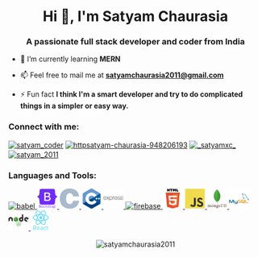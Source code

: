 <h1 align="center">Hi 👋, I'm Satyam Chaurasia</h1>
<h3 align="center">A passionate full stack developer and coder from India</h3>


- 🌱 I’m currently learning **MERN**

- 📫 Feel free to mail me at **satyamchaurasia2011@gmail.com**

- ⚡ Fun fact **I think I'm a smart developer and try to do complicated things in a simpler or easy way.**

<h3 align="left">Connect with me:</h3>
<p align="left">
<a href="https://twitter.com/satyam_coder" target="blank"><img align="center" src="https://cdn.jsdelivr.net/npm/simple-icons@3.0.1/icons/twitter.svg" alt="satyam_coder" height="30" width="40" /></a>
<a href="https://linkedin.com/in/httpsatyam-chaurasia-948206193" target="blank"><img align="center" src="https://cdn.jsdelivr.net/npm/simple-icons@3.0.1/icons/linkedin.svg" alt="httpsatyam-chaurasia-948206193" height="30" width="40" /></a>
<a href="https://instagram.com/_satyamxc_" target="blank"><img align="center" src="https://cdn.jsdelivr.net/npm/simple-icons@3.0.1/icons/instagram.svg" alt="_satyamxc_" height="30" width="40" /></a>
<a href="https://www.codechef.com/users/satyam_2011" target="blank"><img align="center" src="https://cdn.jsdelivr.net/npm/simple-icons@3.1.0/icons/codechef.svg" alt="satyam_2011" height="30" width="40" /></a>
</p>

<h3 align="left">Languages and Tools:</h3>
<p align="left"> <a href="https://babeljs.io/" target="_blank"> <img src="https://www.vectorlogo.zone/logos/babeljs/babeljs-icon.svg" alt="babel" width="40" height="40"/> </a> <a href="https://getbootstrap.com" target="_blank"> <img src="https://raw.githubusercontent.com/devicons/devicon/master/icons/bootstrap/bootstrap-plain-wordmark.svg" alt="bootstrap" width="40" height="40"/> </a> <a href="https://www.cprogramming.com/" target="_blank"> <img src="https://raw.githubusercontent.com/devicons/devicon/master/icons/c/c-original.svg" alt="c" width="40" height="40"/> </a> <a href="https://www.w3schools.com/cpp/" target="_blank"> <img src="https://raw.githubusercontent.com/devicons/devicon/master/icons/cplusplus/cplusplus-original.svg" alt="cplusplus" width="40" height="40"/> </a> <a href="https://expressjs.com" target="_blank"> <img src="https://raw.githubusercontent.com/devicons/devicon/master/icons/express/express-original-wordmark.svg" alt="express" width="40" height="40"/> </a> <a href="https://firebase.google.com/" target="_blank"> <img src="https://www.vectorlogo.zone/logos/firebase/firebase-icon.svg" alt="firebase" width="40" height="40"/> </a> <a href="https://www.w3.org/html/" target="_blank"> <img src="https://raw.githubusercontent.com/devicons/devicon/master/icons/html5/html5-original-wordmark.svg" alt="html5" width="40" height="40"/> </a> <a href="https://developer.mozilla.org/en-US/docs/Web/JavaScript" target="_blank"> <img src="https://raw.githubusercontent.com/devicons/devicon/master/icons/javascript/javascript-original.svg" alt="javascript" width="40" height="40"/> </a> <a href="https://www.mongodb.com/" target="_blank"> <img src="https://raw.githubusercontent.com/devicons/devicon/master/icons/mongodb/mongodb-original-wordmark.svg" alt="mongodb" width="40" height="40"/> </a> <a href="https://www.mysql.com/" target="_blank"> <img src="https://raw.githubusercontent.com/devicons/devicon/master/icons/mysql/mysql-original-wordmark.svg" alt="mysql" width="40" height="40"/> </a> <a href="https://nodejs.org" target="_blank"> <img src="https://raw.githubusercontent.com/devicons/devicon/master/icons/nodejs/nodejs-original-wordmark.svg" alt="nodejs" width="40" height="40"/> </a> <a href="https://reactjs.org/" target="_blank"> <img src="https://raw.githubusercontent.com/devicons/devicon/master/icons/react/react-original-wordmark.svg" alt="react" width="40" height="40"/> </a> </p>

<p align="center"><img align="center" src="https://github-readme-stats.vercel.app/api/top-langs?username=satyamchaurasia2011&show_icons=true&locale=en&layout=compact" alt="satyamchaurasia2011" /></p>



